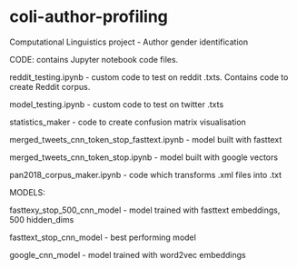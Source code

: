 # coli-author-profiling
Computational Linguistics project - Author gender identification

CODE:
contains Jupyter notebook code files.


reddit_testing.ipynb - custom code to test on reddit .txts. Contains code to create Reddit corpus.

model_testing.ipynb - custom code to test on twitter .txts

statistics_maker - code to create confusion matrix visualisation

merged_tweets_cnn_token_stop_fasttext.ipynb - model built with fasttext

merged_tweets_cnn_token_stop.ipynb - model built with google vectors

pan2018_corpus_maker.ipynb - code which transforms .xml files into .txt

MODELS:

fasttexy_stop_500_cnn_model - model trained with fasttext embeddings, 500 hidden_dims

fasttext_stop_cnn_model - best performing model

google_cnn_model - model trained with word2vec embeddings
